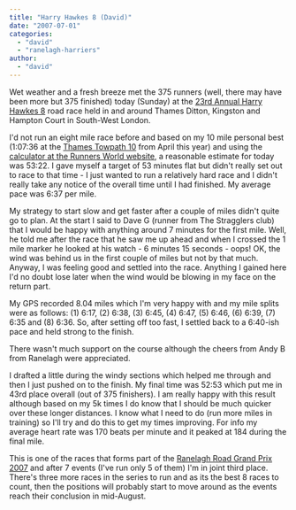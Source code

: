 ```yaml
---
title: "Harry Hawkes 8 (David)"
date: "2007-07-01"
categories: 
  - "david"
  - "ranelagh-harriers"
author:
  - "david"
---
```


Wet weather and a fresh breeze met the 375 runners (well, there may have been more but 375 finished) today (Sunday) at the [23rd Annual Harry Hawkes 8](http://www.hh8.org.uk/) road race held in and around Thames Ditton, Kingston and Hampton Court in South-West London.

I'd not run an eight mile race before and based on my 10 mile personal best (1:07:36 at the [Thames Towpath 10](/?p=65) from April this year) and using the [calculator at the Runners World website](http://www.runnersworld.co.uk/news/article.asp?UAN=1681), a reasonable estimate for today was 53:22. I gave myself a target of 53 minutes flat but didn't really set out to race to that time - I just wanted to run a relatively hard race and I didn't really take any notice of the overall time until I had finished. My average pace was 6:37 per mile.

My strategy to start slow and get faster after a couple of miles didn't quite go to plan. At the start I said to Dave G (runner from The Stragglers club) that I would be happy with anything around 7 minutes for the first mile. Well, he told me after the race that he saw me up ahead and when I crossed the 1 mile marker he looked at his watch - 6 minutes 15 seconds - oops! OK, the wind was behind us in the first couple of miles but not by that much. Anyway, I was feeling good and settled into the race. Anything I gained here I'd no doubt lose later when the wind would be blowing in my face on the return part.

My GPS recorded 8.04 miles which I'm very happy with and my mile splits were as follows: (1) 6:17, (2) 6:38, (3) 6:45, (4) 6:47, (5) 6:46, (6) 6:39, (7) 6:35 and (8) 6:36. So, after setting off too fast, I settled back to a 6:40-ish pace and held strong to the finish.

There wasn't much support on the course although the cheers from Andy B from Ranelagh were appreciated.

I drafted a little during the windy sections which helped me through and then I just pushed on to the finish. My final time was 52:53 which put me in 43rd place overall (out of 375 finishers). I am really happy with this result although based on my 5k times I do know that I should be much quicker over these longer distances. I know what I need to do (run more miles in training) so I'll try and do this to get my times improving. For info my average heart rate was 170 beats per minute and it peaked at 184 during the final mile.

This is one of the races that forms part of the [Ranelagh Road Grand Prix 2007](http://www.ranelagh-harriers.com/gp.html) and after 7 events (I've run only 5 of them) I'm in joint third place. There's three more races in the series to run and as its the best 8 races to count, then the positions will probably start to move around as the events reach their conclusion in mid-August.
